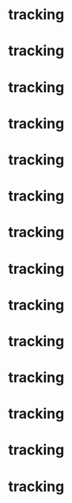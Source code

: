 # tracking
# tracking
# tracking
# tracking
# tracking
# tracking
# tracking
# tracking
# tracking
# tracking
# tracking
# tracking
# tracking
# tracking
